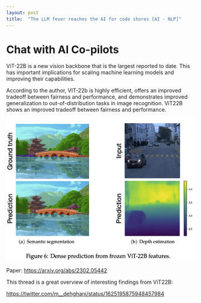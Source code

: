 ```yaml
---
layout: post
title:  "The LLM fever reaches the AI for code shores [AI - NLP]"
---
```


# Chat with AI Co-pilots

ViT-22B is a new vision backbone that is the largest reported to date. This has important implications for scaling machine learning models and improving their capabilities. 

According to the author, VIT-22b is highly efficient, offers an improved tradeoff between fairness and performance, and demonstrates improved generalization to out-of-distribution tasks in image recognition. ViT22B shows an improved tradeoff between fairness and performance.

![22b](/assets/22b.png)

Paper: https://arxiv.org/abs/2302.05442

This thread is a great overview of interesting findings from ViT22B:

https://twitter.com/m__dehghani/status/1625195875948457984

